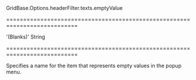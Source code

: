 <!--id-->GridBase.Options.headerFilter.texts.emptyValue<!--/id-->
===========================================================================
<!--default-->'(Blanks)'<!--/default-->
<!--type-->String<!--/type-->
===========================================================================

<!--shortDescription-->
Specifies a name for the item that represents empty values in the popup menu.
<!--/shortDescription-->

<!--fullDescription-->

<!--/fullDescription-->